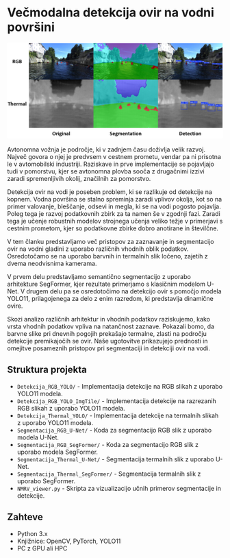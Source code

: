 # Večmodalna detekcija ovir na vodni površini

![Teaser](https://github.com/TilenTinta/Vecmodalna_detekcija_ovir_na_vodni_povrsini-NMRV_seminar/blob/main/Clanek/Slike/teaser.PNG)

Avtonomna vožnja je področje, ki v zadnjem času doživlja velik razvoj. Največ govora o njej je predvsem v cestnem prometu, vendar pa ni prisotna le v avtomobilski industriji. Raziskave in prve implementacije se pojavljajo tudi v pomorstvu, kjer se avtonomna plovba sooča z drugačnimi izzivi zaradi spremenljivih okolij, značilnih za pomorstvo.

Detekcija ovir na vodi je poseben problem, ki se razlikuje od detekcije na kopnem. Vodna površina se stalno spreminja zaradi vplivov okolja, kot so na primer valovanje, bleščanje, odsevi in megla, ki se na vodi pogosto pojavlja. Poleg tega je razvoj podatkovnih zbirk za ta namen še v zgodnji fazi. Zaradi tega je učenje robustnih modelov strojnega učenja veliko težje v primerjavi s cestnim prometom, kjer so podatkovne zbirke dobro anotirane in številčne.

V tem članku predstavljamo več pristopov za zaznavanje in segmentacijo ovir na vodni gladini z uporabo različnih vhodnih oblik podatkov. Osredotočamo se na uporabo barvnih in termalnih slik ločeno, zajetih z dvema neodvisnima kamerama.

V prvem delu predstavljamo semantično segmentacijo z uporabo arhitekture SegFormer, kjer rezultate primerjamo s klasičnim modelom U-Net. V drugem delu pa se osredotočimo na detekcijo ovir s pomočjo modela YOLO11, prilagojenega za delo z enim razredom, ki predstavlja dinamične ovire.

Skozi analizo različnih arhitektur in vhodnih podatkov raziskujemo, kako vrsta vhodnih podatkov vpliva na natančnost zaznave. Pokazali bomo, da barvne slike pri dnevnih pogojih prekašajo termalne, zlasti na področju detekcije premikajočih se ovir. Naše ugotovitve prikazujejo prednosti in omejitve posameznih pristopov pri segmentaciji in detekciji ovir na vodi.

## Struktura projekta
* `Detekcija_RGB_YOLO/` - Implementacija detekcije na RGB slikah z uporabo YOLO11 modela.
* `Detekcija_RGB_YOLO_ImgTile/` - Implementacija detekcije na razrezanih RGB slikah z uporabo YOLO11 modela.
* `Detekcija_Thermal_YOLO/` - Implementacija detekcije na termalnih slikah z uporabo YOLO11 modela.
* `Segmentacija_RGB_U-Net/` - Koda za segmentacijo RGB slik z uporabo modela U-Net.
* `Segmentacija_RGB_SegFormer/` - Koda za segmentacijo RGB slik z uporabo modela SegFormer.
* `Segmentacija_Thermal_U-Net/` - Segmentacija termalnih slik z uporabo U-Net.
* `Segmentacija_Thermal_SegFormer/` - Segmentacija termalnih slik z uporabo SegFormer.
* `NMRV_viewer.py` - Skripta za vizualizacijo učnih primerov segmentacije in detekcije.

## Zahteve
* Python 3.x
* Knjižnice: OpenCV, PyTorch, YOLO11
* PC z GPU ali HPC
